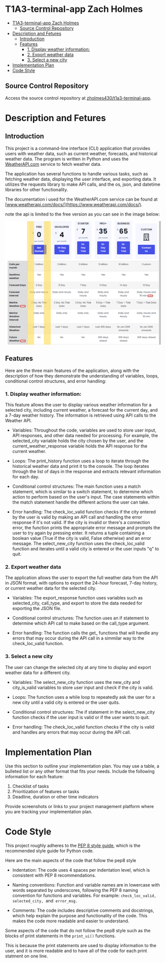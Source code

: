 # T1A3-terminal-app Zach Holmes

- [T1A3-terminal-app Zach Holmes](#t1a3-terminal-app-zach-holmes)
  - [Source Control Repository](#source-control-repository)
- [Description and Fetures](#description-and-fetures)
  - [Introduction](#introduction)
  - [Features](#features)
    - [1. Display weather information:](#1-display-weather-information)
    - [2. Export weather data](#2-export-weather-data)
    - [3. Select a new city](#3-select-a-new-city)
- [Implementation Plan](#implementation-plan)
- [Code Style](#code-style)

## Source Control Repository

Access the source control repository at [zholmes430/t1a3-terminal-app](https://github.com/zholmes430/t1a3-terminal-app).

# Description and Fetures

## Introduction

This project is a command-line interface (CLI) application that provides users with weather data, such as current weather, forecasts, and historical weather data. The program is written in Python and uses the [WeatherAPI.com](https://www.weatherapi.com/) service to fetch weather data.

The application has several functions to handle various tasks, such as fetching weather data, displaying the user interface, and exporting data. It utilizes the requests library to make API calls, and the os, json, and datetime libraries for other functionality.

The documentation i used for the WeatherAPI.com service can be found at [www.weatherapi.com/docs/](https://www.weatherapi.com/docs/).

note the api is limited to the free version as you can see in the image below:

![api limit](/README-images/wapi-price.png)

## Features

Here are the three main features of the application, along with the description of how they demonstrate the understanding of variables, loops, conditional control structures, and error handling:

  ### 1. Display weather information:

This feature allows the user to display various weather information for a selected city, including current weather, a forecast for the current day, and a 7-day weather history. The information is retrieved using API calls to the Weather API.

- Variables: Throughout the code, variables are used to store user input, API responses, and other data needed for processing. For example, the selected_city variable holds the city chosen by the user, and the current_weather_response variable holds the API response for the current weather.

- Loops: The print_history function uses a loop to iterate through the historical weather data and print it to the console. The loop iterates through the list of days in the response and extracts relevant information for each day.

- Conditional control structures: The main function uses a match statement, which is similar to a switch statement, to determine which action to perform based on the user's input. The case statements within the match statement handle the different actions the user can take.

- Error handling: The check_loc_valid function checks if the city entered by the user is valid by making an API call and handling the error response if it's not valid. If the city is invalid or there's a connection error, the function prints the appropriate error message and prompts the user to try again by pressing enter. It returns a tuple containing a boolean value (True if the city is valid, False otherwise) and an error message. The select_new_city function uses the check_loc_valid function and iterates until a valid city is entered or the user inputs "q" to quit.

### 2. Export weather data

The application allows the user to export the full weather data from the API in JSON format, with options to export the 24-hour forecast, 7-day history, or current weather data for the selected city.

- Variables: The export_response function uses variables such as selected_city, call_type, and export to store the data needed for exporting the JSON file.

- Conditional control structures: The function uses an if statement to determine which API call to make based on the call_type argument.

- Error handling: The function calls the get_ functions that will handle any errors that may occur during the API call in a simmilar way to the check_loc_valid function.

### 3. Select a new city

The user can change the selected city at any time to display and export weather data for a different city.

- Variables: The select_new_city function uses the new_city and city_is_valid variables to store user input and check if the city is valid.

- Loops: The function uses a while loop to repeatedly ask the user for a new city until a valid city is entered or the user quits.

- Conditional control structures: The if statement in the select_new_city function checks if the user input is valid or if the user wants to quit.

- Error handling: The check_loc_valid function checks if the city is valid and handles any errors that may occur during the API call.

# Implementation Plan

Use this section to outline your implementation plan. You may use a table, a bulleted list or any other format that fits your needs. Include the following information for each feature:

1. Checklist of tasks
2. Prioritization of features or tasks
3. Deadline, duration or other time indicators

Provide screenshots or links to your project management platform where you are tracking your implementation plan.


# Code Style

This project roughly adheres to the [PEP 8 style guide](https://peps.python.org/pep-0008/), which is the recommended style guide for Python code. 

Here are the main aspects of the code that follow the pep8 style 

- Indentation: The code uses 4 spaces per indentation level, which is consistent with PEP 8 recommendations.

- Naming conventions: Function and variable names are in lowercase with words separated by underscores, following the PEP 8 naming convention for functions and variables. For example: `check_loc_valid, selected_city, `and` error_msg.`

- Comments: The code includes descriptive comments and docstrings, which help explain the purpose and functionality of the code. This makes the code more readable and easier to understand.

Some aspects of the code that do not follow the pep8 style such as the blocks of print statements in the `print_ui()` functions. 

This is because the print statements are used to display information to the user, and it is more readable and to have all of the code for each print statment on one line.

